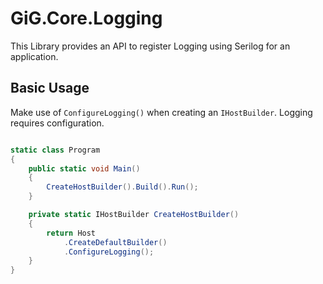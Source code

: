 ﻿# GiG.Core.Logging

This Library provides an API to register Logging using Serilog for an application.

## Basic Usage

Make use of `ConfigureLogging()` when creating an `IHostBuilder`. Logging requires configuration.

```csharp

static class Program
{
    public static void Main()
    {
        CreateHostBuilder().Build().Run();
    }

    private static IHostBuilder CreateHostBuilder()
    {
        return Host
            .CreateDefaultBuilder()
            .ConfigureLogging();
    }
}

```

